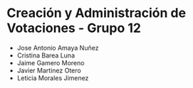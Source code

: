 <h1>Creación y Administración de Votaciones - Grupo 12</h1>
<ul>
<li>Jose Antonio Amaya Nuñez</li>
<li>Cristina Barea Luna</li>
<li>Jaime Gamero Moreno</li>
<li>Javier Martinez Otero</li>
<li>Leticia Morales Jimenez</li>

</ul>
